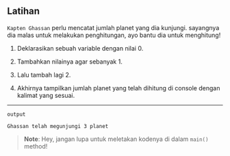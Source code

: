 ## Latihan

`Kapten Ghassan` perlu mencatat jumlah planet yang dia kunjungi. sayangnya dia malas untuk melakukan penghitungan, ayo bantu dia untuk menghitung!

1. Deklarasikan sebuah variable dengan nilai 0.

2. Tambahkan nilainya agar sebanyak 1.

3. Lalu tambah lagi 2.

4. Akhirnya tampilkan jumlah planet yang telah dihitung di console dengan kalimat yang sesuai.

---

`output`

```
Ghassan telah megunjungi 3 planet
```

> **Note**: Hey, jangan lupa untuk meletakan kodenya di dalam `main()` method! 
